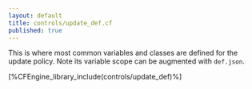 ```yaml
---
layout: default
title: controls/update_def.cf
published: true
---
```


This is where most common variables and classes are defined for the update
policy. Note its variable scope can be augmented with `def.json`.

[%CFEngine_library_include(controls/update_def)%]
